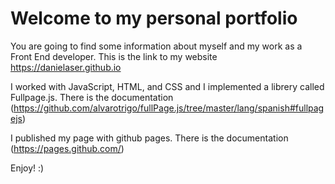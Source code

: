 # Welcome to my personal portfolio

You are going to find some information about myself and my work as a Front End developer.
This is the link to my website https://danielaser.github.io 

I worked with JavaScript, HTML, and CSS and I implemented a librery called Fullpage.js. There is the documentation (https://github.com/alvarotrigo/fullPage.js/tree/master/lang/spanish#fullpagejs) 

I published my page with github pages. There is the documentation (https://pages.github.com/)

Enjoy! :)
